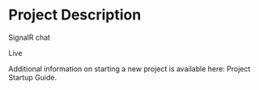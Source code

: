 Project Description
===================

SignalR chat

Live

Additional information on starting a new project is available here: Project Startup Guide.

